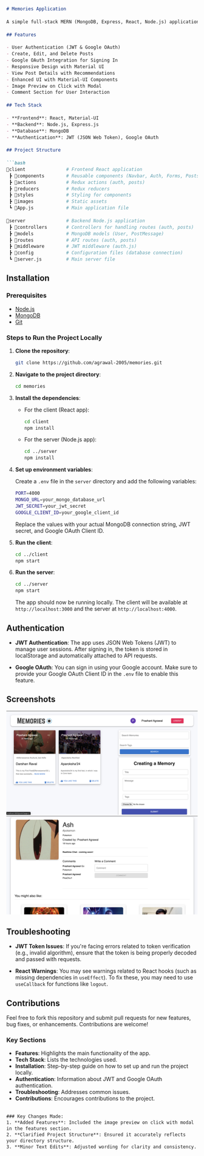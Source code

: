 ```markdown
# Memories Application

A simple full-stack MERN (MongoDB, Express, React, Node.js) application for sharing memorable moments with images and descriptions. The app supports user authentication, Google sign-in, and allows users to create, edit, and delete posts.

## Features

- User Authentication (JWT & Google OAuth)
- Create, Edit, and Delete Posts
- Google OAuth Integration for Signing In
- Responsive Design with Material UI
- View Post Details with Recommendations
- Enhanced UI with Material-UI Components
- Image Preview on Click with Modal
- Comment Section for User Interaction

## Tech Stack

- **Frontend**: React, Material-UI
- **Backend**: Node.js, Express.js
- **Database**: MongoDB
- **Authentication**: JWT (JSON Web Token), Google OAuth

## Project Structure

```bash
📂client               # Frontend React application
 ┣ 📂components        # Reusable components (Navbar, Auth, Forms, Posts, etc.)
 ┣ 📂actions           # Redux actions (auth, posts)
 ┣ 📂reducers          # Redux reducers
 ┣ 📂styles            # Styling for components
 ┣ 📂images            # Static assets
 ┗ 📄App.js            # Main application file

📂server               # Backend Node.js application
 ┣ 📂controllers       # Controllers for handling routes (auth, posts)
 ┣ 📂models            # MongoDB models (User, PostMessage)
 ┣ 📂routes            # API routes (auth, posts)
 ┣ 📂middleware        # JWT middleware (auth.js)
 ┣ 📂config            # Configuration files (database connection)
 ┗ 📄server.js         # Main server file
```

## Installation

### Prerequisites

- [Node.js](https://nodejs.org/en/)
- [MongoDB](https://www.mongodb.com/)
- [Git](https://git-scm.com/)

### Steps to Run the Project Locally

1. **Clone the repository**:

   ```bash
   git clone https://github.com/agrawal-2005/memories.git
   ```

2. **Navigate to the project directory**:

   ```bash
   cd memories
   ```

3. **Install the dependencies**:

   - For the client (React app):

     ```bash
     cd client
     npm install
     ```

   - For the server (Node.js app):

     ```bash
     cd ../server
     npm install
     ```

4. **Set up environment variables**:

   Create a `.env` file in the `server` directory and add the following variables:

   ```bash
   PORT=4000
   MONGO_URL=your_mongo_database_url
   JWT_SECRET=your_jwt_secret
   GOOGLE_CLIENT_ID=your_google_client_id
   ```

   Replace the values with your actual MongoDB connection string, JWT secret, and Google OAuth Client ID.

5. **Run the client**:

   ```bash
   cd ../client
   npm start
   ```

6. **Run the server**:

   ```bash
   cd ../server
   npm start
   ```

   The app should now be running locally. The client will be available at `http://localhost:3000` and the server at `http://localhost:4000`.

## Authentication

- **JWT Authentication**: The app uses JSON Web Tokens (JWT) to manage user sessions. After signing in, the token is stored in localStorage and automatically attached to API requests.
  
- **Google OAuth**: You can sign in using your Google account. Make sure to provide your Google OAuth Client ID in the `.env` file to enable this feature.

## Screenshots

![Memories App Screenshot](./memories.png)
![Memories App Screenshot](./PageDetails.png)

## Troubleshooting

- **JWT Token Issues**: If you're facing errors related to token verification (e.g., invalid algorithm), ensure that the token is being properly decoded and passed with requests.
  
- **React Warnings**: You may see warnings related to React hooks (such as missing dependencies in `useEffect`). To fix these, you may need to use `useCallback` for functions like `logout`.

## Contributions

Feel free to fork this repository and submit pull requests for new features, bug fixes, or enhancements. Contributions are welcome!

### Key Sections
- **Features**: Highlights the main functionality of the app.
- **Tech Stack**: Lists the technologies used.
- **Installation**: Step-by-step guide on how to set up and run the project locally.
- **Authentication**: Information about JWT and Google OAuth authentication.
- **Troubleshooting**: Addresses common issues.
- **Contributions**: Encourages contributions to the project.
```

### Key Changes Made:
1. **Added Features**: Included the image preview on click with modal in the features section.
2. **Clarified Project Structure**: Ensured it accurately reflects your directory structure.
3. **Minor Text Edits**: Adjusted wording for clarity and consistency.
